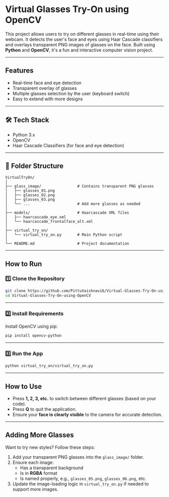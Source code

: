 # Virtual Glasses Try-On using OpenCV

This project allows users to try on different glasses in real-time using their webcam. It detects the user's face and eyes using Haar Cascade classifiers and overlays transparent PNG images of glasses on the face. Built using **Python** and **OpenCV**, it's a fun and interactive computer vision project.

---

##  Features

- Real-time face and eye detection
- Transparent overlay of glasses
- Multiple glasses selection by the user (keyboard switch)
- Easy to extend with more designs

---

## 🛠️ Tech Stack

- Python 3.x
- OpenCV
- Haar Cascade Classifiers (for face and eye detection)

---

## 📁 Folder Structure

```
VirtualTryOn/  
│  
├── glass_image/                # Contains transparent PNG glasses  
│   ├── glasses_01.png  
│   ├── glasses_02.png  
│   ├── glasses_03.png  
│   └── ...                     # Add more glasses as needed  
│  
├── models/                     # Haarcascade XML files  
│   ├── haarcascade_eye.xml  
│   └── haarcascade_frontalface_alt.xml  
│  
├── virtual_try_on/  
│   └── virtual_try_on.py       # Main Python script  
│  
└── README.md                   # Project documentation  
```



---

##  How to Run


### 1️⃣ Clone the Repository

```bash
git clone https://github.com/PittuVaishnavi6/Virtual-Glasses-Try-On-using-OpenCV.git
cd Virtual-Glasses-Try-On-using-OpenCV
```

---

### 2️⃣ Install Requirements

Install OpenCV using pip:

```bash
pip install opencv-python
```

---

### 3️⃣ Run the App

```bash
python virtual_try_on/virtual_try_on.py
```

---

##  How to Use

- Press **1, 2, 3, etc.** to switch between different glasses (based on your code).
- Press **Q** to quit the application.
- Ensure your **face is clearly visible** to the camera for accurate detection.

---

##  Adding More Glasses

Want to try new styles? Follow these steps:

1. Add your transparent PNG glasses into the `glass_image/` folder.
2. Ensure each image:
   - Has a transparent background
   - Is in **RGBA** format
   - Is named properly, e.g., `glasses_05.png`, `glasses_06.png`, etc.
3. Update the image-loading logic in `virtual_try_on.py` if needed to support more images.





